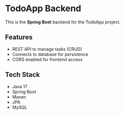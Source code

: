 # TodoApp Backend

This is the **Spring Boot** backend for the TodoApp project.

## Features

- REST API to manage tasks (CRUD)
- Connects to database for persistence
- CORS enabled for frontend access

## Tech Stack

- Java 17
- Spring Boot
- Maven
- JPA 
- MySQL
